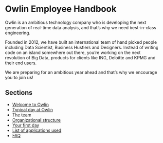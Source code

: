 # Owlin Employee Handbook
<!--
                                                          __________                                 
                                                         / ___  ___ \               
                                                        / / @ \/ @ \ \              
                                                        \ \___/\___/ /\       
                                                         \____\/____/||                  
                                                         /     /\\\\\//                  
                                                         |     |\\\\\\                   
                                                          \      \\\\\\
                                                           \______/\\\\
                                                             _||_||_

-->
Owlin is an ambitious technology company who is developing the next generation of real-time data analysis, and that’s why we need best-in-class engineering.

Founded in 2012, we have built an international team of hand picked people including Data Scientist, Business Hustlers and Designers. Instead of writing code on an island somewhere out there, you’re working on the next revolution of Big Data, products for clients like ING, Deloitte and KPMG and their end users.

We are preparing for an ambitious year ahead and that’s why we encourage you to join us!

## Sections
* [Welcome to Owlin]()
* [Typical day at Owlin]()
* [The team]()
* [Organizational structure]()
* [Your first day]()
* [List of applications used]()
* [FAQ]()
